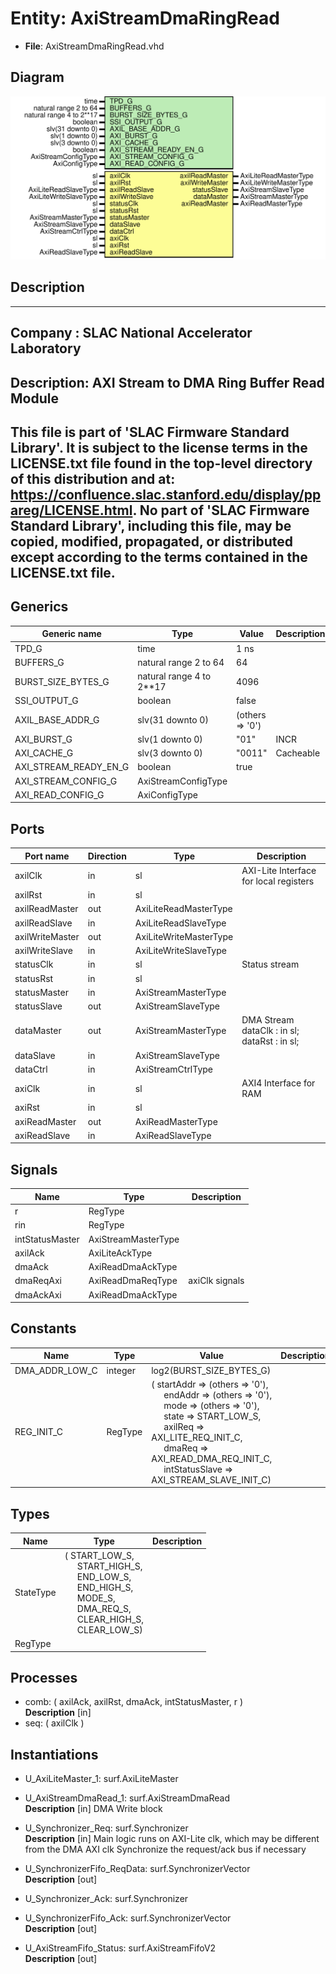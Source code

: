 # Entity: AxiStreamDmaRingRead

- **File**: AxiStreamDmaRingRead.vhd
## Diagram

![Diagram](AxiStreamDmaRingRead.svg "Diagram")
## Description

-----------------------------------------------------------------------------
 Company    : SLAC National Accelerator Laboratory
-----------------------------------------------------------------------------
 Description: AXI Stream to DMA Ring Buffer Read Module
-----------------------------------------------------------------------------
 This file is part of 'SLAC Firmware Standard Library'.
 It is subject to the license terms in the LICENSE.txt file found in the
 top-level directory of this distribution and at:
    https://confluence.slac.stanford.edu/display/ppareg/LICENSE.html.
 No part of 'SLAC Firmware Standard Library', including this file,
 may be copied, modified, propagated, or distributed except according to
 the terms contained in the LICENSE.txt file.
-----------------------------------------------------------------------------
## Generics

| Generic name          | Type                     | Value           | Description |
| --------------------- | ------------------------ | --------------- | ----------- |
| TPD_G                 | time                     | 1 ns            |             |
| BUFFERS_G             | natural range 2 to 64    | 64              |             |
| BURST_SIZE_BYTES_G    | natural range 4 to 2**17 | 4096            |             |
| SSI_OUTPUT_G          | boolean                  | false           |             |
| AXIL_BASE_ADDR_G      | slv(31 downto 0)         | (others => '0') |             |
| AXI_BURST_G           | slv(1 downto 0)          | "01"            |  INCR       |
| AXI_CACHE_G           | slv(3 downto 0)          | "0011"          |  Cacheable  |
| AXI_STREAM_READY_EN_G | boolean                  | true            |             |
| AXI_STREAM_CONFIG_G   | AxiStreamConfigType      |                 |             |
| AXI_READ_CONFIG_G     | AxiConfigType            |                 |             |
## Ports

| Port name       | Direction | Type                   | Description                                                      |
| --------------- | --------- | ---------------------- | ---------------------------------------------------------------- |
| axilClk         | in        | sl                     | AXI-Lite Interface for local registers                           |
| axilRst         | in        | sl                     |                                                                  |
| axilReadMaster  | out       | AxiLiteReadMasterType  |                                                                  |
| axilReadSlave   | in        | AxiLiteReadSlaveType   |                                                                  |
| axilWriteMaster | out       | AxiLiteWriteMasterType |                                                                  |
| axilWriteSlave  | in        | AxiLiteWriteSlaveType  |                                                                  |
| statusClk       | in        | sl                     | Status stream                                                    |
| statusRst       | in        | sl                     |                                                                  |
| statusMaster    | in        | AxiStreamMasterType    |                                                                  |
| statusSlave     | out       | AxiStreamSlaveType     |                                                                  |
| dataMaster      | out       | AxiStreamMasterType    | DMA Stream      dataClk    : in  sl;       dataRst    : in  sl;  |
| dataSlave       | in        | AxiStreamSlaveType     |                                                                  |
| dataCtrl        | in        | AxiStreamCtrlType      |                                                                  |
| axiClk          | in        | sl                     | AXI4 Interface for RAM                                           |
| axiRst          | in        | sl                     |                                                                  |
| axiReadMaster   | out       | AxiReadMasterType      |                                                                  |
| axiReadSlave    | in        | AxiReadSlaveType       |                                                                  |
## Signals

| Name            | Type                | Description      |
| --------------- | ------------------- | ---------------- |
| r               | RegType             |                  |
| rin             | RegType             |                  |
| intStatusMaster | AxiStreamMasterType |                  |
| axilAck         | AxiLiteAckType      |                  |
| dmaAck          | AxiReadDmaAckType   |                  |
| dmaReqAxi       | AxiReadDmaReqType   |  axiClk signals  |
| dmaAckAxi       | AxiReadDmaAckType   |                  |
## Constants

| Name           | Type    | Value                                                                                                                                                                                                                                                                                                                                                                                                                                                                                                                                     | Description |
| -------------- | ------- | ----------------------------------------------------------------------------------------------------------------------------------------------------------------------------------------------------------------------------------------------------------------------------------------------------------------------------------------------------------------------------------------------------------------------------------------------------------------------------------------------------------------------------------------- | ----------- |
| DMA_ADDR_LOW_C | integer |  log2(BURST_SIZE_BYTES_G)                                                                                                                                                                                                                                                                                                                                                                                                                                                                                                                 |             |
| REG_INIT_C     | RegType |  (       startAddr      => (others => '0'),<br><span style="padding-left:20px">       endAddr        => (others => '0'),<br><span style="padding-left:20px">       mode           => (others => '0'),<br><span style="padding-left:20px">       state          => START_LOW_S,<br><span style="padding-left:20px">       axilReq        => AXI_LITE_REQ_INIT_C,<br><span style="padding-left:20px">       dmaReq         => AXI_READ_DMA_REQ_INIT_C,<br><span style="padding-left:20px">       intStatusSlave => AXI_STREAM_SLAVE_INIT_C) |             |
## Types

| Name      | Type                                                                                                                                                                                                                                                                                                                                                           | Description |
| --------- | -------------------------------------------------------------------------------------------------------------------------------------------------------------------------------------------------------------------------------------------------------------------------------------------------------------------------------------------------------------- | ----------- |
| StateType | ( START_LOW_S,<br><span style="padding-left:20px"> START_HIGH_S,<br><span style="padding-left:20px"> END_LOW_S,<br><span style="padding-left:20px"> END_HIGH_S,<br><span style="padding-left:20px"> MODE_S,<br><span style="padding-left:20px"> DMA_REQ_S,<br><span style="padding-left:20px"> CLEAR_HIGH_S,<br><span style="padding-left:20px"> CLEAR_LOW_S)  |             |
| RegType   |                                                                                                                                                                                                                                                                                                                                                                |             |
## Processes
- comb: ( axilAck, axilRst, dmaAck, intStatusMaster, r )
</br>**Description**
 [in] 
- seq: ( axilClk )
## Instantiations

- U_AxiLiteMaster_1: surf.AxiLiteMaster
- U_AxiStreamDmaRead_1: surf.AxiStreamDmaRead
</br>**Description**
 [in]
 DMA Write block

- U_Synchronizer_Req: surf.Synchronizer
</br>**Description**
 [in]
 Main logic runs on AXI-Lite clk, which may be different from the DMA AXI clk
 Synchronize the request/ack bus if necessary

- U_SynchronizerFifo_ReqData: surf.SynchronizerVector
</br>**Description**
 [out]

- U_Synchronizer_Ack: surf.Synchronizer
- U_SynchronizerFifo_Ack: surf.SynchronizerVector
</br>**Description**
 [out]

- U_AxiStreamFifo_Status: surf.AxiStreamFifoV2
</br>**Description**
 [out]

